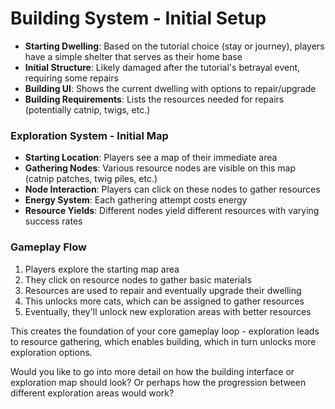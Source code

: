 # Building System - Initial Setup

- **Starting Dwelling**: Based on the tutorial choice (stay or journey), players have a simple shelter that serves as their home base
- **Initial Structure**: Likely damaged after the tutorial's betrayal event, requiring some repairs
- **Building UI**: Shows the current dwelling with options to repair/upgrade
- **Building Requirements**: Lists the resources needed for repairs (potentially catnip, twigs, etc.)

### Exploration System - Initial Map
- **Starting Location**: Players see a map of their immediate area
- **Gathering Nodes**: Various resource nodes are visible on this map (catnip patches, twig piles, etc.)
- **Node Interaction**: Players can click on these nodes to gather resources
- **Energy System**: Each gathering attempt costs energy
- **Resource Yields**: Different nodes yield different resources with varying success rates

### Gameplay Flow
1. Players explore the starting map area
2. They click on resource nodes to gather basic materials
3. Resources are used to repair and eventually upgrade their dwelling
4. This unlocks more cats, which can be assigned to gather resources
5. Eventually, they'll unlock new exploration areas with better resources

This creates the foundation of your core gameplay loop - exploration leads to resource gathering, which enables building, which in turn unlocks more exploration options.

Would you like to go into more detail on how the building interface or exploration map should look? Or perhaps how the progression between different exploration areas would work?